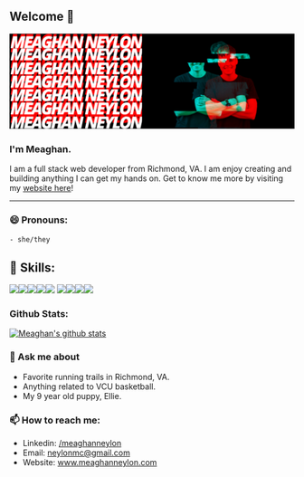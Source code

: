 ## Welcome 👋

<img src = "images/bannerlogo.png">

### I'm Meaghan.

I am a full stack web developer from Richmond, VA. I am enjoy creating and building anything I can get my hands on. Get to know me more by visiting my <a href= "https://www.meaghanneylon.com/">website here</a>!

---

### 😄 Pronouns:

    - she/they

## 💼 Skills:

![](https://img.shields.io/badge/Code-React-informational?style=flat&logo=react&logoColor=white&color=red)![](https://img.shields.io/badge/Code-JavaScript-informational?style=flat&logo=JavaScript&logoColor=white&color=red)![](https://img.shields.io/badge/Database-MongoDB-informational?style=flat&logo=MongoDB&logoColor=white&color=red)![](https://img.shields.io/badge/Database-MySQL-informational?style=flat&logo=MySQL&logoColor=white&color=red)![](https://img.shields.io/badge/Style-CSS-informational?style=flat&logo=css3&logoColor=white&color=red)
![](https://img.shields.io/badge/Code-HTML-informational?style=flat&logo=html5&logoColor=white&color=red)![](https://img.shields.io/badge/Style-Bootstrap-informational?style=flat&logo=bootstrap&logoColor=white&color=red)![](https://img.shields.io/badge/Code-Express-informational?style=flat&logo=express&logoColor=white&color=red)![](https://img.shields.io/badge/Code-Node.js-informational?style=flat&logo=node.js&logoColor=white&color=red)

### Github Stats:

[![Meaghan's github stats](https://github-readme-stats.vercel.app/api?username=neylonmc)](https://github.com/neylonmc/github-readme-stats)

###

### 💬 Ask me about

- Favorite running trails in Richmond, VA.
- Anything related to VCU basketball.
- My 9 year old puppy, Ellie.

### 📫 How to reach me:

- Linkedin: <a href= "https://www.linkedin.com/in/meaghan-neylon-844b031b4/">/meaghanneylon</a>
- Email: neylonmc@gmail.com
- Website: <a href= "https://www.meaghanneylon.com/">www.meaghanneylon.com</a>
